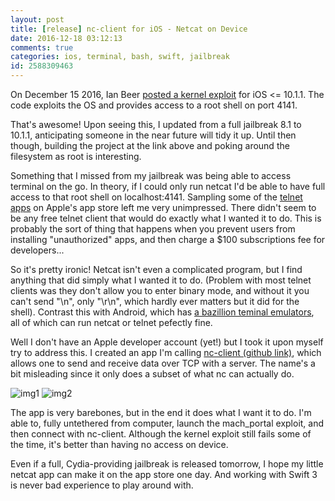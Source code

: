 ```yaml
---
layout: post
title: [release] nc-client for iOS - Netcat on Device
date: 2016-12-18 03:12:13
comments: true
categories: ios, terminal, bash, swift, jailbreak
id: 2588309463
---
```


On December 15 2016, Ian Beer [posted a kernel exploit](https://bugs.chromium.org/p/project-zero/issues/detail?id=965#c2) for iOS <= 10.1.1. The code exploits the OS and provides access to a root shell on port 4141.

That's awesome! Upon seeing this, I updated from a full jailbreak 8.1 to 10.1.1, anticipating someone in the near future will tidy it up. Until then though, building the project at the link above and poking around the filesystem as root is interesting. 

Something that I missed from my jailbreak was being able to access terminal on the go. In theory, if I could only run netcat I'd be able to have full access to that root shell on localhost:4141. Sampling some of the [telnet apps](https://fnd.io/#/us/search?mediaType=ios&term=telnet) on Apple's app store left me very unimpressed. There didn't seem to be any free telnet client that would do exactly what I wanted it to do. This is probably the sort of thing that happens when you prevent users from installing "unauthorized" apps, and then charge a $100 subscriptions fee for developers...

So it's pretty ironic! Netcat isn't even a complicated program, but I find anything that did simply what I wanted it to do. (Problem with most telnet clients was they don't allow you to enter binary mode, and without it you can't send "\n", only "\r\n", which hardly ever matters but it did for the shell). Contrast this with Android, which has [a bazillion teminal emulators](https://play.google.com/store/search?q=terminal&c=apps&hl=en), all of which can run netcat or telnet pefectly fine.

Well I don't have an Apple developer account (yet!) but I took it upon myself try to address this. I created an app I'm calling [nc-client (github link)](https://github.com/vgmoose/nc-client), which allows one to send and receive data over TCP with a server. The name's a bit misleading since it only does a subset of what nc can actually do.

![img1](https://i.imgur.com/PAB1mLn.png)  ![img2](https://i.imgur.com/H1Nzure.png)

The app is very barebones, but in the end it does what I want it to do. I'm able to, fully untethered from computer, launch the mach_portal exploit, and then connect with nc-client. Although the kernel exploit still fails some of the time, it's better than having no access on device.

Even if a full, Cydia-providing jailbreak is released tomorrow, I hope my little netcat app can make it on the app store one day. And working with Swift 3 is never bad experience to play around with. 